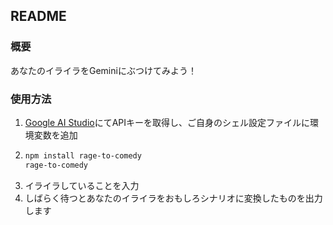 ## README
### 概要
あなたのイライラをGeminiにぶつけてみよう！

### 使用方法
1. [Google AI Studio](https://aistudio.google.com/app/apikey?hl=ja)にてAPIキーを取得し、ご自身のシェル設定ファイルに環境変数を追加 
2. ```bash
   npm install rage-to-comedy
   rage-to-comedy
   ```
3. イライラしていることを入力
4. しばらく待つとあなたのイライラをおもしろシナリオに変換したものを出力します